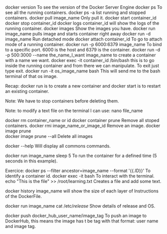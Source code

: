 docker version      To see the version of the Docker Server Engine
docker ps               To see all the running containers.
docker ps -a    list running and stopped containers.
docker pull image_name      Only pull it.
docker start container_id
docker stop container_id
docker logs container_id    will show the logs of the running container.
docker images   Show the images you have.
docker run image_name   pulls image and starts container right away
docker run -d image_name    Run detached mode
docker attach container_id      To go to attach mode of a running container.
docker run -p 6000:6379  image_name    To bind to a specific port. 6000 is the host and 6379 is the container.
docker run -d -p 500:3000 --name the_name_I_want image_name  to create a container with a name we want.
docker exec -it container_id /bin/bash  this is to go inside the running container and from there we can manipulate. To exit just type exit.
docker run -it os_image_name bash       This will send me to the bash terminal of that os image.

Recap: docker run is to create a new container and docker start is to restart an existing container.

Note: We have to stop containers before deleting them.

Note: to modify a text file on the terminal I can use: nano file_name

docker rm container_name or id
docker container prune      Remove all stoped containers.
docker rmi image_name_or_image_id      Remove an image.
docker image prune          
docker image prune --all    Delete all images

docker --help       Will display all commons commands.

docker run image_name sleep 5   To run the container for a defined time (5 seconds in this example).

Exercice:
docker ps --filter ancestor=image_name --format '{{.ID}}'   To identify a container id.
docker exec -it <container id> bash     To interact with the terminal.
echo "This is the file" >> /root/learning.txt   Creates a file and add some text.

docker history image_name   will show the size of each layer of Instructions of the DockerFile.

docker run image_name cat /etc/*release*    Show details of release and OS.

docker push docker_hub_user_name/image_tag  To push an image to DockerHub, this means the image has t be tag with that format: user name and image tag.